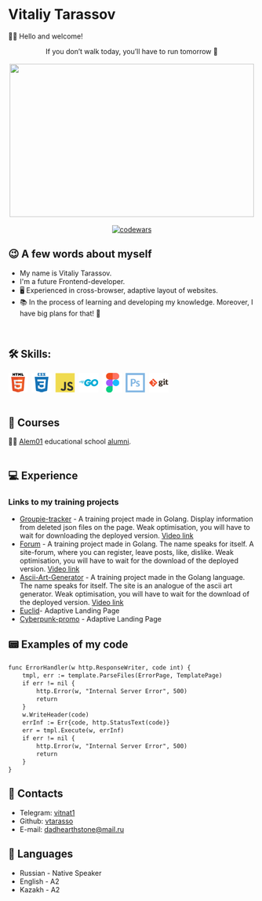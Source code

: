 # Vitaliy Tarassov
🙋‍♂️ Hello and welcome!
<div align="center">
  If you don’t walk today, you’ll have to run tomorrow 🎯  
</div>
<br>
<div align="center">
  <picture>
    <source srcset="https://user-images.githubusercontent.com/74038190/264141683-8aa99f6c-267d-4977-9cd3-1a4c11675863.gif"  width="298" height="212" media="(max-width: 576px)">
    <img src="https://user-images.githubusercontent.com/74038190/264141683-8aa99f6c-267d-4977-9cd3-1a4c11675863.gif" width="498" height="312"> 
  </picture> 
  
  [![codewars](https://www.codewars.com/users/vtarasso/badges/small?theme=light)](https://www.codewars.com/users/vtarasso) 
</div>

## 😉 A few words about myself

* My name is Vitaliy Tarassov.   
* I'm a future Frontend-developer.   
* 🖥 Experienced in cross-browser, adaptive layout of websites. 
* 📚 In the process of learning and developing my knowledge. Moreover, I have big plans for that! 🙂
<br>

## :hammer_and_wrench: Skills:

<div>
  <img src="https://github.com/devicons/devicon/blob/master/icons/html5/html5-original-wordmark.svg" title="HTML5" alt="HTML" width="40" height="40"/>&nbsp;
  <img src="https://github.com/devicons/devicon/blob/master/icons/css3/css3-plain-wordmark.svg"  title="CSS3" alt="CSS" width="40" height="40"/>&nbsp;
  <img src="https://github.com/devicons/devicon/blob/master/icons/javascript/javascript-original.svg" title="JavaScript" alt="JavaScript" width="40" height="40"/>&nbsp;
  <img src="https://github.com/devicons/devicon/blob/master/icons/go/go-original-wordmark.svg" title="Golang" alt="Golang" width="40" height="40"/>&nbsp;
  <img src="https://github.com/devicons/devicon/blob/master/icons/figma/figma-original.svg" title="Figma" alt="Figma" width="40" height="40"/>&nbsp;
  <img src="https://github.com/devicons/devicon/blob/master/icons/photoshop/photoshop-line.svg" title="Photoshop" alt="Photoshop" width="40" height="40"/>&nbsp;
  <img src="https://github.com/devicons/devicon/blob/master/icons/git/git-original-wordmark.svg" title="Git" **alt="Git" width="40" height="40"/>
</div>

<br>

## 🔖  Courses
👨‍🎓 [Alem01](https://alem.school/) educational school [alumni](https://alem.school/certificates/alumni/vtarasso).  
<br>
##  💻 Experience
### Links to my training projects
* [Groupie-tracker](https://groupie-tracker-553n.onrender.com) - A training project made in Golang. Display information from deleted json files on the page. Weak optimisation, you will have to wait for downloading the deployed version. [Video link](https://www.youtube.com/watch?v=8p2bzAx-5JM)
* [Forum](https://forum-b1fn.onrender.com) - A training project made in Golang. The name speaks for itself. A site-forum, where you can register, leave posts, like, dislike. Weak optimisation, you will have to wait for the download of the deployed version. [Video link](https://www.youtube.com/watch?v=HLdnLD4Q1GM)
* [Ascii-Art-Generator](https://ascii-art-r29i.onrender.com) - A training project made in the Golang language. The name speaks for itself. 
The site is an analogue of the ascii art generator. Weak optimisation, you will have to wait for the download of the deployed version. [Video link](https://www.youtube.com/watch?v=xpDpq2EZQRQ)
* [Euclid](https://vtarasso.github.io/euclid-v2.0)- Adaptive Landing Page
* [Cyberpunk-promo](https://vtarasso.github.io/cyberpunk) - Adaptive Landing Page

## 📟 Examples of my code

```
func ErrorHandler(w http.ResponseWriter, code int) {
	tmpl, err := template.ParseFiles(ErrorPage, TemplatePage)
	if err != nil {
		http.Error(w, "Internal Server Error", 500)
		return
	}
	w.WriteHeader(code)
	errInf := Err{code, http.StatusText(code)}
	err = tmpl.Execute(w, errInf)
	if err != nil {
		http.Error(w, "Internal Server Error", 500)
		return
	}
}
```

##  📧 Contacts
* Telegram: [vitnat1](https://t.me/vitnat1)
* Github: [vtarasso](https://github.com/vtarasso)
* E-mail: dadhearthstone@mail.ru

## 👅 Languages
* Russian - Native Speaker
* English - A2
* Kazakh - A2 
